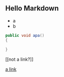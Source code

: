 ## Hello Markdown

- a
- b

```csharp
public void apa()
{
	
}
```

[[not a link?]]

[a link](Hello-Markdown)
